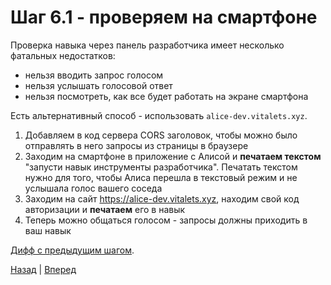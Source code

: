 # Шаг 6.1 - проверяем на смартфоне

Проверка навыка через панель разработчика имеет несколько фатальных недостатков:
- нельзя вводить запрос голосом
- нельзя услышать голосовой ответ
- нельзя посмотреть, как все будет работать на экране смартфона

Есть альтернативный способ - использовать `alice-dev.vitalets.xyz`.

1. Добавляем в код сервера CORS заголовок, чтобы можно было отправлять в него запросы из страницы в браузере
2. Заходим на смартфоне в приложение с Алисой и **печатаем текстом** "запусти навык инструменты разработчика". 
Печатать текстом нужно для того, чтобы Алиса перешла в текстовый режим и не услышала голос вашего соседа
3. Заходим на сайт https://alice-dev.vitalets.xyz, находим свой код авторизации и **печатаем** его в навык
4. Теперь можно общаться голосом - запросы должны приходить в ваш навык

[Дифф с предыдущим шагом](https://github.com/vitalets/alice-workshop/compare/step6...step6.1).

[Назад](https://github.com/vitalets/alice-workshop/tree/step6) | [Вперед](https://github.com/vitalets/alice-workshop/tree/step7)

